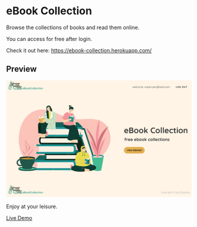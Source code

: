 # eBook Collection

Browse the collections of books and read them online.

You can access for free after login.

Check it out here: https://ebook-collection.herokuapp.com/

## Preview

<img src="./public/img/ebook-collection.PNG" width="500" alt="screenshot">


Enjoy at your leisure.

[Live Demo](https://ebook-collection.herokuapp.com/)